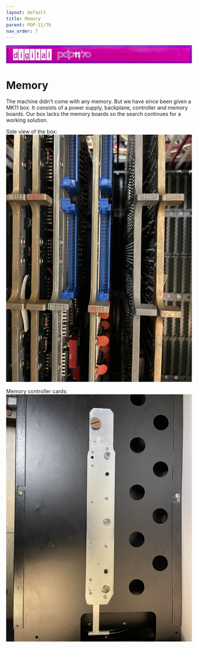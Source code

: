 ```yaml
---
layout: default
title: Memory
parent: PDP-11/70
nav_order: 7
---
```


![](../../assets/images/pdp-11-70/2021-03-17_09.56_Cabinet_header-1-768x75.jpg)

# Memory

The machine didn't come with any memory. But we have since been given a MK11 box. It consists of a power supply, backplane, controller and memory boards. Our box lacks the memory 
boards so the search continues for a working solution.

Side view of the box:
![](../../assets/images/pdp-11-70/2025-03-22_18.52.07_memory.JPG)

Memory controller cards:
![](../../assets/images/pdp-11-70/2025-03-22_18.54.05_memory.JPG)
